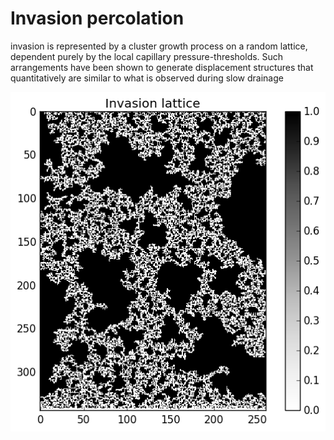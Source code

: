 # Invasion percolation 

invasion is represented by a cluster growth process on a random lattice, dependent purely by the local capillary pressure-thresholds. Such arrangements have been shown to generate displacement structures that quantitatively are similar to what is observed during slow drainage

![invasion cluster](/invasionlattice.png)
